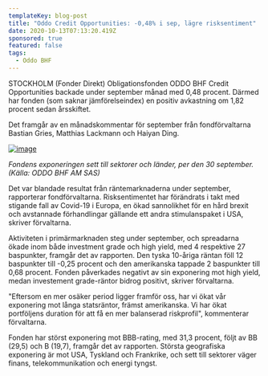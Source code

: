 ```yaml
---
templateKey: blog-post
title: "Oddo Credit Opportunities: -0,48% i sep, lägre risksentiment"
date: 2020-10-13T07:13:20.419Z
sponsored: true
featured: false
tags:
  - Oddo BHF
---
```

<!--StartFragment-->

STOCKHOLM (Fonder Direkt) Obligationsfonden ODDO BHF Credit Opportunities backade under september månad med 0,48 procent. Därmed har fonden (som saknar jämförelseindex) en positiv avkastning om 1,82 procent sedan årsskiftet.

Det framgår av en månadskommentar för september från fondförvaltarna Bastian Gries, Matthias Lackmann och Haiyan Ding.

[![image](https://i.direkt.se/201013/590045601.png)](https://i.direkt.se/201013/590045601.png)

*Fondens exponeringen sett till sektorer och länder, per den 30 september. (Källa: ODDO BHF AM SAS)*

Det var blandade resultat från räntemarknaderna under september, rapporterar fondförvaltarna. Risksentimentet har förändrats i takt med stigande fall av Covid-19 i Europa, en ökad sannolikhet för en hård brexit och avstannade förhandlingar gällande ett andra stimulanspaket i USA, skriver förvaltarna.

Aktiviteten i primärmarknaden steg under september, och spreadarna ökade inom både investment grade och high yield, med 4 respektive 27 baspunkter, framgår det av rapporten. Den tyska 10-åriga räntan föll 12 baspunkter till -0,25 procent och den amerikanska tappade 2 baspunkter till 0,68 procent. Fonden påverkades negativt av sin exponering mot high yield, medan investement grade-räntor bidrog positivt, skriver förvaltarna.

"Eftersom en mer osäker period ligger framför oss, har vi ökat vår exponering mot långa statsräntor, främst amerikanska. Vi har ökat portföljens duration för att få en mer balanserad riskprofil", kommenterar förvaltarna.

Fonden har störst exponering mot BBB-rating, med 31,3 procent, följt av BB (29,5) och B (19,7), framgår det av rapporten. Största geografiska exponering är mot USA, Tyskland och Frankrike, och sett till sektorer väger finans, telekommunikation och energi tyngst.

<!--EndFragment-->